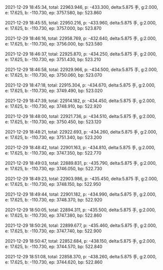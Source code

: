 2021-12-29 18:45:34, total: 22963.946, p: -433.300, delta:5.875 手, g:2.000, e: 17.625, b: -110.730, ep: 3757.580, bp: 523.860

2021-12-29 18:45:55, total: 22950.216, p: -433.960, delta:5.875 手, g:2.000, e: 17.625, b: -110.730, ep: 3757.000, bp: 523.870

2021-12-29 18:46:16, total: 22958.769, p: -432.640, delta:5.875 手, g:2.000, e: 17.625, b: -110.730, ep: 3756.000, bp: 523.580

2021-12-29 18:46:37, total: 22925.870, p: -434.250, delta:5.875 手, g:2.000, e: 17.625, b: -110.730, ep: 3751.430, bp: 523.210

2021-12-29 18:46:58, total: 22929.966, p: -434.500, delta:5.875 手, g:2.000, e: 17.625, b: -110.730, ep: 3750.060, bp: 523.070

2021-12-29 18:47:18, total: 22915.304, p: -434.670, delta:5.875 手, g:2.000, e: 17.625, b: -110.730, ep: 3749.490, bp: 523.020

2021-12-29 18:47:39, total: 22914.182, p: -434.450, delta:5.875 手, g:2.000, e: 17.625, b: -110.730, ep: 3748.910, bp: 522.920

2021-12-29 18:48:00, total: 22921.736, p: -434.510, delta:5.875 手, g:2.000, e: 17.625, b: -110.730, ep: 3750.450, bp: 523.120

2021-12-29 18:48:21, total: 22922.693, p: -434.260, delta:5.875 手, g:2.000, e: 17.625, b: -110.730, ep: 3751.340, bp: 523.200

2021-12-29 18:48:42, total: 22901.163, p: -434.810, delta:5.875 手, g:2.000, e: 17.625, b: -110.730, ep: 3747.350, bp: 522.770

2021-12-29 18:49:03, total: 22889.831, p: -435.790, delta:5.875 手, g:2.000, e: 17.625, b: -110.730, ep: 3746.050, bp: 522.730

2021-12-29 18:49:23, total: 22903.986, p: -435.450, delta:5.875 手, g:2.000, e: 17.625, b: -110.730, ep: 3748.150, bp: 522.950

2021-12-29 18:49:44, total: 22901.182, p: -434.990, delta:5.875 手, g:2.000, e: 17.625, b: -110.730, ep: 3748.370, bp: 522.920

2021-12-29 18:50:05, total: 22894.311, p: -435.500, delta:5.875 手, g:2.000, e: 17.625, b: -110.730, ep: 3747.380, bp: 522.860

2021-12-29 18:50:26, total: 22899.677, p: -435.460, delta:5.875 手, g:2.000, e: 17.625, b: -110.730, ep: 3747.740, bp: 522.900

2021-12-29 18:50:47, total: 22852.684, p: -438.150, delta:5.875 手, g:2.000, e: 17.625, b: -110.730, ep: 3744.570, bp: 522.840

2021-12-29 18:51:08, total: 22858.370, p: -438.260, delta:5.875 手, g:2.000, e: 17.625, b: -110.730, ep: 3744.620, bp: 522.860